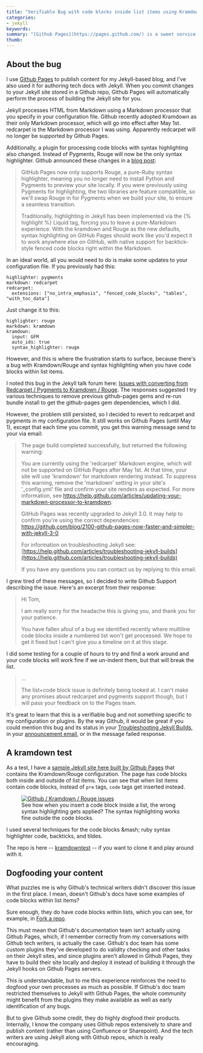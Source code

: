 ```yaml
---
title: "Verifiable Bug with code blocks inside list items using Kramdown and Rouge on Github Pages"
categories:
- jekyll
keywords: 
summary: "[Github Pages](https://pages.github.com/) is a sweet service that builds your Jekyll site for you when you commit changes to a Github repo. However, as much as I like Github Pages, they currently have a bug with code blocks in lists with their Kramdown and Rouge Markdown processing and syntax highlighting. If you're experiencing issues, note that this is a verifiable bug that the Github team is working to fix."
thumb: 
---
```


## About the bug

I use [Github Pages](https://pages.github.com/) to publish content for my Jekyll-based blog, and I've also used it for authoring tech docs with Jekyll. When you commit changes to your Jekyll site stored in a Github repo, Github Pages will automatically perform the process of building the Jekyll site for you.

Jekyll processes HTML from Markdown using a Markdown processor that you specify in your configuration file. Github recently adopted Kramdown as their only Markdown processor, which will go into effect after May 1st. redcarpet is the Markdown processor I was using. Apparently redcarpet will no longer be supported by Github Pages.

Additionally, a plugin for processing code blocks with syntax highlighting also changed. Instead of Pygments, Rouge will now  be the only syntax highlighter. Github announced these changes in a <a href="https://github.com/blog/2100-github-pages-now-faster-and-simpler-with-jekyll-3-0">blog post</a>:

>GitHub Pages now only supports Rouge, a pure-Ruby syntax highlighter, meaning you no longer need to install Python and Pygments to preview your site locally. If you were previously using Pygments for highlighting, the two libraries are feature compatible, so we'll swap Rouge in for Pygments when we build your site, to ensure a seamless transition.
>
>Traditionally, highlighting in Jekyll has been implemented via the {% highlight %} Liquid tag, forcing you to leave a pure-Markdown experience. With the kramdown and Rouge as the new defaults, syntax highlighting on GitHub Pages should work like you'd expect it to work anywhere else on GitHub, with native support for backtick-style fenced code blocks right within the Markdown.

In an ideal world, all you would need to do is make some updates to your configuration file. If you previously had this:

```
highlighter: pygments
markdown: redcarpet
redcarpet:
  extensions: ["no_intra_emphasis", "fenced_code_blocks", "tables", "with_toc_data"]
```

Just change it to this:

```
highlighter: rouge
markdown: kramdown
kramdown:
  input: GFM
  auto_ids: true
  syntax_highlighter: rouge
```

However, and this is where the frustration starts to surface, because there's a bug with Kramdown/Rouge and syntax highlighting when you have code blocks within list items.

I noted this bug in the Jekyll talk forum here: [Issues with converting from Redcarpet / Pygments to Kramdown / Rouge](https://talk.jekyllrb.com/t/issues-with-converting-from-redcarpet-pygments-to-kramdown-rouge/1937). The responses suggested I try various techniques to remove previous github-pages gems and re-run bundle install to get the github-pages gem dependencies, which I did.

However, the problem still persisted, so I decided to revert to redcarpet and pygments in my configuration file. It still works on Github Pages (until May 1), except that each time you commit, you get this warning message send to your via email:

> The page build completed successfully, but returned the following warning:
>
>You are currently using the 'redcarpet' Markdown engine, which will not be supported on GitHub Pages after May 1st. At that time, your site will use 'kramdown' for markdown rendering instead. To suppress this warning, remove the 'markdown' setting in your site's '_config.yml' file and confirm your site renders as expected. For more information, see <a href="https://help.github.com/articles/updating-your-markdown-processor-to-kramdown/">https://help.github.com/articles/updating-your-markdown-processor-to-kramdown</a>.
>
>GitHub Pages was recently upgraded to Jekyll 3.0. It may help to confirm you're using the correct dependencies: <a href="https://github.com/blog/2100-github-pages-now-faster-and-simpler-with-jekyll-3-0">https://github.com/blog/2100-github-pages-now-faster-and-simpler-with-jekyll-3-0</a>
>
> For information on troubleshooting Jekyll see: [https://help.github.com/articles/troubleshooting-jekyll-builds](https://help.github.com/articles/troubleshooting-jekyll-builds)
>
> If you have any questions you can contact us by replying to this email.


I grew tired of these messages, so I decided to write Github Support describing the issue. Here's an excerpt from their response:


> Hi Tom,
>
>I am really sorry for the headache this is giving you, and thank you for your patience.
>
>You have fallen afoul of a bug we identified recently where multiline code blocks inside a numbered list won't get processed. We hope to get it fixed but I can't give you a timeline on it at this stage.
>
I did some testing for a couple of hours to try and find a work around and your code blocks will work fine if we un-indent them, but that will break the list.
>
>...
>
>The list+code block issue is definitely being looked at. I can't make any promises about redcarpet and pygments support though, but I will pass your feedback on to the Pages team.

It's great to learn that this is a verifiable bug and not something specific to my configuration or plugins. By the way Github, it would be great if you could mention this bug and its status in your [Troubleshooting Jekyll Builds](https://help.github.com/articles/troubleshooting-jekyll-builds/), in your [announcement email](https://github.com/blog/2100-github-pages-now-faster-and-simpler-with-jekyll-3-0), or in the message failed response. 

## A kramdown test
 
As a test, I have a [sample Jekyll site here built by Github Pages](http://idratherbewriting.com/kramdowntest/jekyll/update/2016/02/05/welcome-to-jekyll.html) that contains the Kramdown/Rouge configuration. The page has code blocks both inside and outside of list items. You can see that when list items contain code blocks, instead of `pre` tags, `code` tags get inserted instead. 

<figure><a href="https://leanpub.com/getstartedtechwriting"><img src="{{ "/images/githubkramdowncrap.png | prepend: site.baseurl }}" alt="Github / Kramdown / Rouge issues" /></a><figcaption>See how when you insert a code block inside a list, the wrong syntax highlighting gets applied? The syntax highlighting works fine outside the code blocks. </i></figcaption></figure>

I used several techniques for the code blocks &mash; ruby syntax highlighter code, backticks, and tildes.

The repo is here -- [kramdowntest](https://github.com/tomjohnson1492/kramdowntest) -- if you want to clone it and play around with it.

## Dogfooding your content

What puzzles me is why Github's technical writers didn't discover this issue in the first place. I mean, doesn't Github's docs have some examples of code blocks within list items?

Sure enough, they do have code blocks within lists, which you can see, for example, in [Fork a repo](https://help.github.com/articles/fork-a-repo/).
 
This must mean that Github's documentation team isn't actually using Github Pages, which, if I remember correctly from my conversations with Github tech writers, is actually the case. Github's doc team has some custom plugins they've developed to do validity checking and other tasks on their Jekyll sites, and since plugins aren't allowed in Github Pages, they have to build their site locally and deploy it instead of building it through the Jekyll hooks on Github Pages servers.

This is understandable, but to me this experience reinforces the need to dogfood your own processes as much as possible. If Github's doc team restricted themselves to Jekyll with Github Pages, the whole community might benefit from the plugins they make available as well as early identification of any bugs. 

But to give Github some credit, they do highly dogfood their products. Internally, I know the company uses Github repos extensively to share and publish content (rather than using Confluence or Sharepoint). And the tech writers are using Jekyll along with Github repos, which is really encouraging.